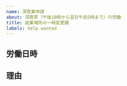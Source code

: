 ```yaml
---
name: 深夜業申請
about: 深夜帯（午後10時から翌日午前5時まで）の労働
title: 就業場所の一時変更願
labels: help wanted
---
```


<!--
このように囲まれている部分は編集時のみ見えるようになっています
「#」で始まる行は見出しです
同じように囲まれた説明文を読みながら
囲まれていない部分に文章を入力してください
-->

## 労働日時

<!--
深夜業をおこなう日付と時間帯を入力してください
（例）2020/01/21 22:00 から 翌 01:00 まで
-->

## 理由

<!--
なぜその手続をおこなうのか教えてください
（例）緊急性の高い業務をおこなうため
（例）深夜帯に待機する必要が生じたため
-->
